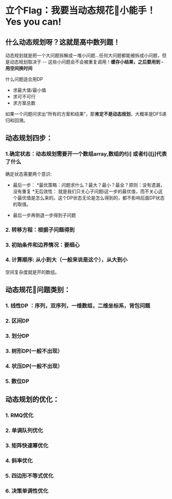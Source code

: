 # 立个Flag：我要当动态规花🌹小能手！Yes you can! 

## 什么动态规划呀？这就是高中数列题！

动态规划就是把一个大问题拆解成一堆小问题...任何大问题都能被拆成小问题，但是动态规划取决于 -- 这些小问题会不会被重复调用！**缓存小结果，之后要用到 - 用空间换时间**

什么问题适合用DP
* 求最大值/最小值
* 求可不可行
* 求方案总数

如果一个问题问求出“所有的方案和结果”，那**肯定不是动态规划**，大概率是DFS递归和回溯。

## 动态规划四步：

### 1.确定状态：动态规划需要开一个数组array,数组的f[i] 或者f[i][j]代表了什么
   
   确定状态需要两个意识: 
   - 最后一步：
      *最优策略：问题求什么？最大？最小？最全？原则：没有遗漏，没有重复
      *无后效性： 就是我们只关心子问题i这一步的最优值，而不关心这个最优值是怎么来的。这个DP状态无论是怎么得到的，都不影响后面DP状态的取值。
   
   - 最后一步再倒退一步得到子问题
   
   
                      
### 2. 转移方程：根据子问题得到
   
  

### 3. 初始条件和边界情况：要细心

### 4. 计算顺序: 从小到大（一般来说是这个），从大到小

空间复杂度就是开的数组。




## 动态规花🌹问题类别：

### 1. 线性DP ：序列，双序列，一维数组，二维坐标系，背包问题
### 2. 区间DP
### 3. 划分DP
### 3. 树形DP(一般不出现）
### 4. 状压DP(一般不出现）
### 5. 数位DP

## 动态规划的优化：
### 1. RMQ优化
### 2. 单调队列优化
### 3. 矩阵快速幂优化
### 4. 斜率优化
### 5. 四边形不等式优化
### 6. 决策单调性优化

